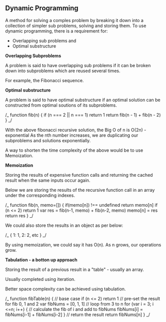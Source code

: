 ## Dynamic Programming

A method for solving a comples problem by breaking it down into a collection of simpler sub problems, solving and storing them.
To use dynamic programming, there is a requirement for:

- Overlapping sub problems and
- Optimal substructure

**Overlapping Subproblems**

A problem is said to have overlapping sub problems if it can be broken down into subproblems which are reused several times.

For example, the Fibonacci sequence.

**Optimal substructure**

A problem is said to have optimal substructure if an optimal solution can be constructed from optimal soutions of its subproblems.

/_
function fib(n) {
if (n === 2 || n === 1) return 1
return fib(n - 1) + fib(n - 2)
}
_/

With the above fibonacci recursive solution, the Big O of n is O(2n) - exponential
As the nth number increases, we are duplicating our subproblems and solutions exponentially.

A way to shorten the time complexity of the above would be to use Memoization.

**Memoization**

Storing the results of expensive function calls and returning the cached result when the same inputs occur again.

Below we are storing the results of the recursive function call in an array under the corresponding indexes.

/_
function fib(n, memo=[]) {
if(memo[n]) !== undefined return memo[n]
if (n <= 2) return 1
var res = fib(n-1, memo) + fib(n-2, memo)
memo[n] = res
return res
}
_/

We could also store the results in an object as per below:

/_
{
1: 1,
2: 2,
etc
}
_/

By using memoization, we could say it has O(n). As n grows, our operations grow.

**Tabulation - a botton up approach**

Storing the result of a previous result in a "table" - usually an array.

Usually completed using iteration.

Better space complexity can be achieved using tabulation.

/_
function fibTable(n) {
// base case
if (n <= 2) return 1
// pre-set the result for fib 0, 1 and 2
var fibNums = [0, 1, 1]
// loop from 3 to n
for (var i = 3; i <=n; i++) {
// calculate the fib of i and add to fibNums
fibNums[i] = fibNums[i-1] + fibNums[i-2]
}
// return the result
return fibNums[n]
}
_/
